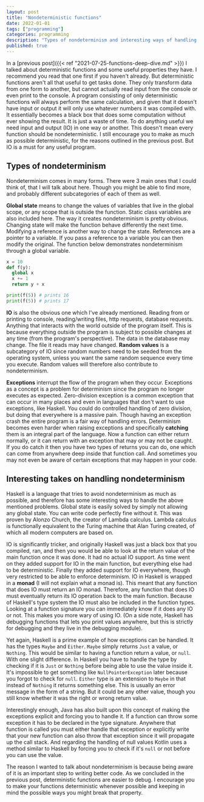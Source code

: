 ```yaml
---
layout: post
title: "Nondeterministic functions"
date: 2022-01-01
tags: ["programming"]
categories: programming
description: "Types of nondeterminism and interesting ways of handling them."
published: true
---
```


In a [previous post]({{< ref "2021-07-25-functions-deep-dive.md" >}}) I talked about deterministic functions and some useful properties they have. I recommend you read that one first if you haven't already. But deterministic functions aren't all that useful to get tasks done. They only transform data from one form to another, but cannot actually read input from the console or even print to the console. A program consisting of only deterministic functions will always perform the same calculation, and given that it doesn't have input or output it will only use whatever numbers it was compiled with. It essentially becomes a black box that does some computation without ever showing the result. It is just a waste of time. To do anything useful we need input and output (IO) in one way or another. This doesn't mean every function should be nondeterministic. I still encourage you to make as much as possible deterministic, for the reasons outlined in the previous post. But IO is a must for any useful program.

<!--Nondeterministic vs deterministic. Black boxes aren't very useful.-->

## Types of nondeterminism
Nondeterminism comes in many forms. There were 3 main ones that I could think of, that I will talk about here. Though you might be able to find more, and probably different subcategories of each of them as well.

**Global state** means to change the values of variables that live in the global scope, or any scope that is outside the function. Static class variables are also included here. The way it creates nondeterminism is pretty obvious. Changing state will make the function behave differently the next time. Modifying a reference is another way to change the state. References are a pointer to a variable. If you pass a reference to a variable you can then modify the original. The function below demonstrates nondeterminism through a global variable.
```py
x = 10
def f(y):
  global x
  x += 1
  return y + x

print(f(5)) # prints 16
print(f(5)) # prints 17
```

**IO** is also the obvious one which I've already mentioned. Reading from or printing to console, reading/writing files, http requests, database requests. Anything that interacts with the world outside of the program itself. This is because everything outside the program is subject to possible changes at any time (from the program's perspective). The data in the database may change. The file it reads may have changed. **Random values** is a subcategory of IO since random numbers need to be seeded from the operating system, unless you want the same random sequence every time you execute. Random values will therefore also contribute to nondeterminism.

**Exceptions** interrupt the flow of the program when they occur. Exceptions as a concept is a problem for determinism since the program no longer executes as expected. Zero-division exception is a common exception that can occur in many places and even in languages that don't want to use exceptions, like Haskell. You could do controlled handling of zero division, but doing that everywhere is a massive pain. Though having an exception crash the entire program is a fair way of handling errors. Determinism becomes even harder when raising exceptions and specifically **catching** them is an integral part of the language. Now a function can either return normally, or it can return with an exception that may or may not be caught. If you do catch it then you have two types of returns you can do, one which can come from anywhere deep inside that function call. And sometimes you may not even be aware of certain exceptions that may happen in your code.

## Interesting takes on handling nondeterminism
Haskell is a language that tries to avoid nondeterminism as much as possible, and therefore has some interesting ways to handle the above mentioned problems. Global state is easily solved by simply not allowing any global state. You can write code perfectly fine without it. This was proven by Alonzo Church, the creator of Lambda calculus. Lambda calculus is functionally equivalent to the Turing machine that Alan Turing created, of which all modern computers are based on.

IO is significantly tricker, and originally Haskell was just a black box that you compiled, ran, and then you would be able to look at the return value of the main function once it was done. It had no actual IO support. As time went on they added support for IO in the main function, but everything else had to be deterministic. Finally they added support for IO everywhere, though very restricted to be able to enforce determinism. IO in Haskell is wrapped in a **monad** (I will not explain what a monad is). This meant that any function that does IO must return an IO monad. Therefore, any function that does IO must eventually return its IO operation back to the main function. Because of Haskell's type system the IO must also be included in the function types. Looking at a function signature you can immediately know if it does any IO or not. This makes you more wary of using IO. (On a side note, Haskell has debugging functions that lets you print values anywhere, but this is strictly for debugging and they live in the debugging module).

Yet again, Haskell is a prime example of how exceptions can be handled. It has the types `Maybe` and `Either`. `Maybe` simply returns `Just` a value, or `Nothing`. This would be similar to having a function return a value, or `null`. With one slight difference. In Haskell you have to handle the type by checking if it is `Just` or `Nothing` before being able to use the value inside it. It's impossible to get something like `NullPointerException` later because you forgot to check for `null`. `Either` type is an extension to `Maybe` in that instead of `Nothing` it returns something else. This is usually an error message in the form of a string. But it could be any other value, though you still know whether it was the right or wrong return value. 

Interestingly enough, Java has also built upon this concept of making the exceptions explicit and forcing you to handle it. If a function can throw some exception it has to be declared in the type signature. Anywhere that function is called you must either handle that exception or explicitly write that your new function can also throw that exception since it will propagate up the call stack. And regarding the handling of null values Kotlin uses a method similar to Haskell by forcing you to check if it's `null` or not before you can use the value.

The reason I wanted to talk about nondeterminism is because being aware of it is an important step to writing better code. As we concluded in the previous post, deterministic functions are easier to debug. I encourage you to make your functions deterministic whenever possible and keeping in mind the possible ways you might break that property.
